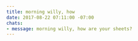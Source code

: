 ```yaml
---
title: morning willy, how
date: 2017-08-22 07:11:00 -07:00
chats:
- message: morning willy, how are your sheets?
---
```


